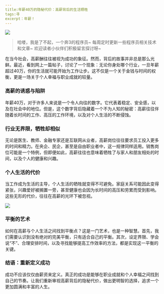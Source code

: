 ```yaml
---
title:年薪40万的隐秘代价：高薪背后的生活牺牲
tags:寻
excerpt：年薪！
---
```


![](https://files.mdnice.com/user/26505/0ff0576d-e87d-4169-98c4-3ff17eeea8ce.png)

> 哈喽，我是了不起，一个奔3的程序员~
> 每周定时更新一些程序员相关技术和文章~
>欢迎读者小伙伴们积极留言探讨呀~

在当今社会，高薪酬往往被视为成功的象征。然而，背后的故事并非总是那么光鲜。最近，看到网上一篇帖子，讨论了一个现象：无论你身处哪个行业，一旦年薪超过40万，你的生活就可能开始为工作让步。这不仅是一个关于金钱与时间的权衡，更是一场关于个人幸福与职业成就的较量。


### 高薪的诱惑与陷阱
年薪40万，对于许多人来说是一个令人向往的数字。它代表着稳定、安全感，以及在社会中的地位。但是，这个数字背后隐藏着一个不为人知的秘密：高薪往往伴随着长时间的工作、高压的工作环境，以及对个人生活的不断侵蚀。

### 行业无界限，牺牲却相似
无论是医生、教师、金融专家还是互联网从业者，高薪岗位往往要求员工投入更多的时间和精力。在央企、民企，甚至是自由职业者中，这一规律同样适用。销售岗位可能是一个特例，但即便如此，高薪往往也意味着牺牲了与家人和朋友相处的时间，以及个人的健康和兴趣。


### 个人生活的代价
当工作成为生活的主导，个人生活的牺牲就变得不可避免。家庭关系可能因此变得紧张，兴趣爱好被搁置一旁，甚至健康也会因为长时间的高压和劳累而受到影响。这些无形的代价，往往在高薪的光环下被忽视。


![](https://files.mdnice.com/user/26505/4318f016-e5a8-4738-a7fc-e5d051d3c798.png)


### 平衡的艺术
如何在高薪与个人生活之间找到平衡点？这是一门艺术，也是一种智慧。首先，我们需要认识到没有绝对的完美平衡，只有适合自己的平衡。其次，设定界限、学会说“不”、合理安排时间，以及寻找能够提高工作效率的方法，都是实现这一平衡的关键。

### 结语：重新定义成功
成功不应该仅仅由薪资来定义。真正的成功是能够在职业成就和个人幸福之间找到自己的节奏。让我们重新审视高薪背后的隐秘代价，做出更明智的选择，追求一个更加圆满和丰富的人生。
